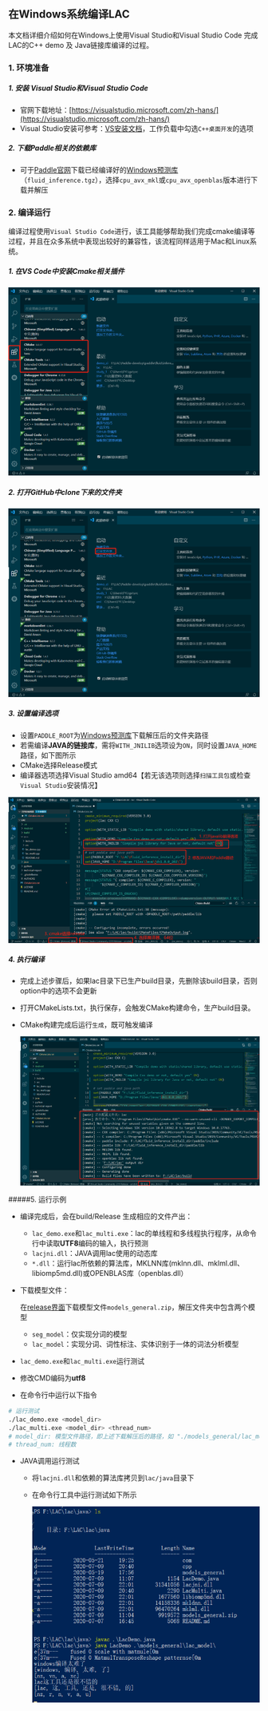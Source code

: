 ## 在Windows系统编译LAC

本文档详细介绍如何在Windows上使用Visual Studio和Visual Studio Code 完成LAC的C++ demo 及 Java链接库编译的过程。

### 1. 环境准备

##### 1. 安装 Visual Studio和Visual Studio Code 

- 官网下载地址：[https://visualstudio.microsoft.com/zh-hans/](https://visualstudio.microsoft.com/zh-hans/)
-  Visual Studio安装可参考：[VS安装文档](https://docs.microsoft.com/zh-cn/visualstudio/install/install-visual-studio?view=vs-2019)，工作负载中勾选`C++桌面开发`的选项

##### 2. 下载Paddle相关的依赖库

- 可于[Paddle官网](https://www.paddlepaddle.org.cn)下载已经编译好的[Windows预测库](https://www.paddlepaddle.org.cn/documentation/docs/zh/advanced_guide/inference_deployment/inference/windows_cpp_inference.html)（`fluid_inference.tgz`），选择`cpu_avx_mkl`或`cpu_avx_openblas`版本进行下载并解压

### 2. 编译运行

编译过程使用`Visual Studio Code`进行，该工具能够帮助我们完成cmake编译等过程，并且在众多系统中表现出较好的兼容性，该流程同样适用于Mac和Linux系统。

##### 1. 在VS Code中安装Cmake相关插件

<img src="./image/cmake_install.png" alt="cmake_install" style="zoom:80%;" />

##### 2. 打开GitHub中clone下来的文件夹

<img src="./image/open_lac.png" alt="open_lac" style="zoom:80%;" />

##### 3. 设置编译选项

- 设置`PADDLE_ROOT`为[Windows预测库](https://www.paddlepaddle.org.cn/documentation/docs/zh/advanced_guide/inference_deployment/inference/windows_cpp_inference.html)下载解压后的文件夹路径
- 若需编译**JAVA的链接库**，需将`WITH_JNILIB`选项设为`ON`，同时设置`JAVA_HOME`路径，如下图所示
- CMake选择Release模式
- 编译器选项选择Visual Studio amd64【若无该选项则选择`扫描工具包`或检查`Visual Studio`安装情况】

<img src="./image/modify_cmakelists.png" alt="open_lac" style="zoom:80%;" />

##### 4. 执行编译

- 完成上述步骤后，如果lac目录下已生产build目录，先删除该build目录，否则option中的选项不会更新

- 打开CMakeLists.txt，执行保存，会触发CMake构建命令，生产build目录。

- CMake构建完成后运行`生成`，既可触发编译

  <img src="./image/run_cmake.png" alt="run_cmake" style="zoom:80%;" />

#####5. 运行示例

- 编译完成后，会在build/Release 生成相应的文件产出：

  - `lac_demo.exe`和`lac_multi.exe`：lac的单线程和多线程执行程序，从命令行中读取**UTF8**编码的输入，执行预测
  - `lacjni.dll`：JAVA调用lac使用的动态库
  - `*.dll`：运行lac所依赖的算法库，MKLNN库(mklnn.dll、mklml.dll、libiomp5md.dll)或OPENBLAS库（openblas.dll）

- 下载模型文件：

  在[release界面](https://github.com/baidu/lac/releases/)下载模型文件`models_general.zip`，解压文件夹中包含两个模型

  - `seg_model`：仅实现分词的模型
  - `lac_model`：实现分词、词性标注、实体识别于一体的词法分析模型

-  `lac_demo.exe`和`lac_multi.exe`运行测试

  - 修改CMD编码为**utf8**
  - 在命令行中运行以下指令

  ```sh
  # 运行测试
  ./lac_demo.exe <model_dir> 
  ./lac_multi.exe <model_dir> <thread_num>
  # model_dir: 模型文件路径，即上述下载解压后的路径，如 "./models_general/lac_model"
  # thread_num: 线程数
  ```

- JAVA调用运行测试

  - 将`lacjni.dll`和依赖的算法库拷贝到`lac/java`目录下

  - 在命令行工具中运行测试如下所示

    <img src="./image/run_lacjava.png" alt="run_lacjava" style="zoom:70%;" />

